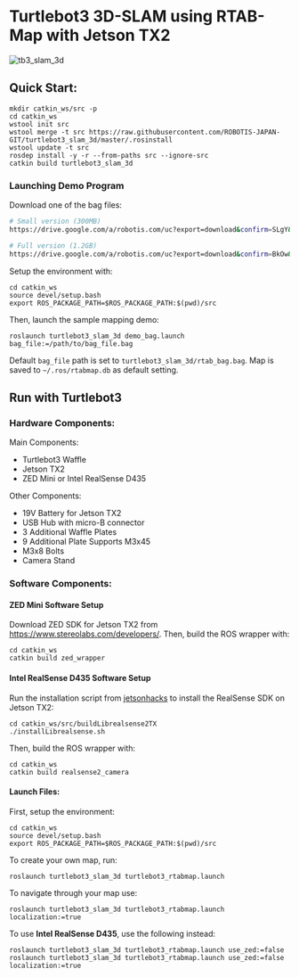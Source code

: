 # Turtlebot3 3D-SLAM using RTAB-Map with Jetson TX2

![tb3_slam_3d](https://user-images.githubusercontent.com/20625381/43825668-4e781b04-9b30-11e8-828e-3c572ff79b26.jpg)


## Quick Start:

```
mkdir catkin_ws/src -p
cd catkin_ws
wstool init src
wstool merge -t src https://raw.githubusercontent.com/ROBOTIS-JAPAN-GIT/turtlebot3_slam_3d/master/.rosinstall
wstool update -t src
rosdep install -y -r --from-paths src --ignore-src
catkin build turtlebot3_slam_3d
```

### Launching Demo Program

Download one of the bag files:
```sh
# Small version (300MB)
https://drive.google.com/a/robotis.com/uc?export=download&confirm=SLgY&id=1sfMhQV5ipJm0ghrvQ8HpOw2tTr179aiP

# Full version (1.2GB)
https://drive.google.com/a/robotis.com/uc?export=download&confirm=BkOw&id=1BUQdcuxshEC-W6O9Jkel6sUP9-FxkLca
```

Setup the environment with:
```
cd catkin_ws
source devel/setup.bash
export ROS_PACKAGE_PATH=$ROS_PACKAGE_PATH:$(pwd)/src
```

Then, launch the sample mapping demo:
```
roslaunch turtlebot3_slam_3d demo_bag.launch bag_file:=/path/to/bag_file.bag
```

Default `bag_file` path is set to `turtlebot3_slam_3d/rtab_bag.bag`.
Map is saved to `~/.ros/rtabmap.db` as default setting.


## Run with Turtlebot3

### Hardware Components:
Main Components:
- Turtlebot3 Waffle
- Jetson TX2
- ZED Mini or Intel RealSense D435

Other Components:
- 19V Battery for Jetson TX2
- USB Hub with micro-B connector
- 3 Additional Waffle Plates
- 9 Additional Plate Supports M3x45
- M3x8 Bolts
- Camera Stand

### Software Components:

#### ZED Mini Software Setup
Download ZED SDK for Jetson TX2 from https://www.stereolabs.com/developers/.
Then, build the ROS wrapper with:
```
cd catkin_ws
catkin build zed_wrapper
```

#### Intel RealSense D435 Software Setup
Run the installation script from [jetsonhacks](https://github.com/jetsonhacks/buildLibrealsense2TX) to install the RealSense SDK on Jetson TX2:
```
cd catkin_ws/src/buildLibrealsense2TX
./installLibrealsense.sh 
```
Then, build the ROS wrapper with:
```
cd catkin_ws
catkin build realsense2_camera
```

#### Launch Files:

First, setup the environment:
```
cd catkin_ws
source devel/setup.bash
export ROS_PACKAGE_PATH=$ROS_PACKAGE_PATH:$(pwd)/src
```

To create your own map, run:
```
roslaunch turtlebot3_slam_3d turtlebot3_rtabmap.launch
```

To navigate through your map use:
```
roslaunch turtlebot3_slam_3d turtlebot3_rtabmap.launch localization:=true
```

To use **Intel RealSense D435**, use the following instead:
```
roslaunch turtlebot3_slam_3d turtlebot3_rtabmap.launch use_zed:=false
roslaunch turtlebot3_slam_3d turtlebot3_rtabmap.launch use_zed:=false localization:=true
```
